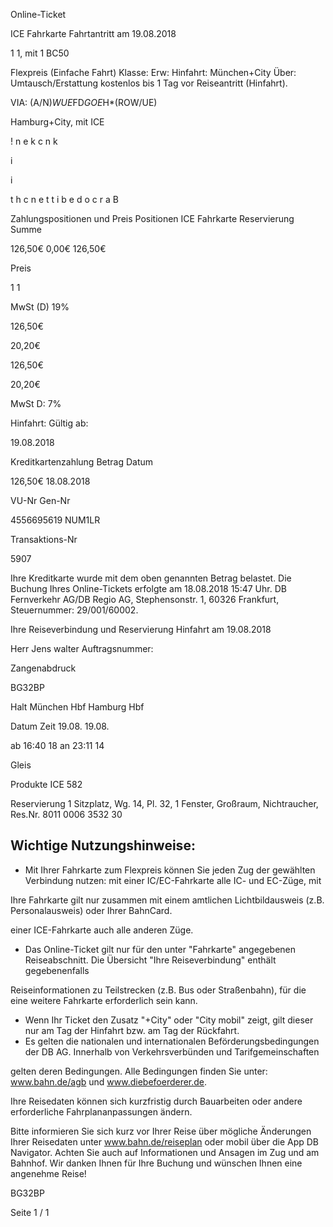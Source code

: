 Online-Ticket

ICE Fahrkarte
Fahrtantritt am 19.08.2018

1
1, mit 1 BC50

Flexpreis (Einfache Fahrt)
Klasse:
Erw:
Hinfahrt: München+City
Über:
Umtausch/Erstattung kostenlos bis 1 Tag vor Reiseantritt (Hinfahrt).

VIA: (A/N)*WUE*FD*GOE*H*(ROW/UE)

 Hamburg+City, mit ICE

!
n
e
k
c
n
k

i

i

t
h
c
n
e
t
t
i
b
e
d
o
c
r
a
B

Zahlungspositionen und Preis
Positionen
ICE Fahrkarte
Reservierung
Summe

126,50€
0,00€
126,50€

Preis

1
1

MwSt (D) 19%

126,50€

20,20€

126,50€

20,20€

MwSt D: 7%

Hinfahrt:
Gültig ab:

19.08.2018

Kreditkartenzahlung
Betrag
Datum

126,50€
18.08.2018

VU-Nr
Gen-Nr

4556695619
NUM1LR

Transaktions-Nr

5907

Ihre Kreditkarte wurde mit dem oben genannten Betrag belastet. Die Buchung Ihres
Online-Tickets erfolgte am 18.08.2018 15:47 Uhr. DB Fernverkehr AG/DB Regio AG,
Stephensonstr. 1, 60326 Frankfurt, Steuernummer: 29/001/60002.

Ihre Reiseverbindung und Reservierung Hinfahrt am 19.08.2018

Herr  Jens walter
Auftragsnummer:

Zangenabdruck

BG32BP

Halt
München Hbf
Hamburg Hbf

Datum Zeit
19.08.
19.08.

ab 16:40 18
an 23:11 14

Gleis

Produkte
ICE 582

Reservierung
1 Sitzplatz, Wg. 14, Pl. 32, 1 Fenster, Großraum,
Nichtraucher, Res.Nr. 8011 0006 3532 30

Wichtige Nutzungshinweise:
-
- Mit Ihrer Fahrkarte zum Flexpreis können Sie jeden Zug der gewählten Verbindung nutzen: mit einer IC/EC-Fahrkarte alle IC- und EC-Züge, mit

Ihre Fahrkarte gilt nur zusammen mit einem amtlichen Lichtbildausweis (z.B. Personalausweis) oder Ihrer BahnCard.

einer ICE-Fahrkarte auch alle anderen Züge.

- Das Online-Ticket gilt nur für den unter "Fahrkarte" angegebenen Reiseabschnitt. Die Übersicht "Ihre Reiseverbindung" enthält gegebenenfalls

Reiseinformationen zu Teilstrecken (z.B. Bus oder Straßenbahn), für die eine weitere Fahrkarte erforderlich sein kann.
- Wenn Ihr Ticket den Zusatz "+City" oder "City mobil" zeigt, gilt dieser nur am Tag der Hinfahrt bzw. am Tag der Rückfahrt.
- Es gelten die nationalen und internationalen Beförderungsbedingungen der DB AG. Innerhalb von Verkehrsverbünden und Tarifgemeinschaften

gelten deren Bedingungen. Alle Bedingungen finden Sie unter: www.bahn.de/agb und www.diebefoerderer.de.

Ihre Reisedaten können sich kurzfristig durch Bauarbeiten oder andere erforderliche Fahrplananpassungen ändern.

Bitte informieren Sie sich kurz vor Ihrer Reise über mögliche Änderungen Ihrer Reisedaten unter www.bahn.de/reiseplan oder mobil über die
App DB Navigator. Achten Sie auch auf Informationen und Ansagen im Zug und am Bahnhof. Wir danken Ihnen für Ihre Buchung und wünschen
Ihnen eine angenehme Reise!

BG32BP

Seite 1 / 1

